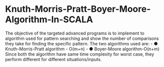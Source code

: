 # Knuth-Morris-Pratt-Boyer-Moore-Algorithm-In-SCALA
The objective of the targeted advanced programs is to implement to algorithm used for pattern searching and show the number of 
comparisons they take for finding the specific pattern. The two algorithms used are: 
    - ● Knuth-Morris-Pratt algorithm - O(m+n) 
    - ● Boyer-Moore algorithm-O(n+m)
Since both the algorithm have same time complexity for worst case, they perform different for different situations/inputs.
